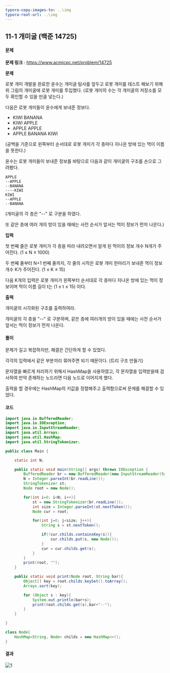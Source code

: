 ```yaml
---
typora-copy-images-to: ..\img
typora-root-url: ..\img
---
```


## 11-1 개미굴 (백준 14725)

#### 문제

**문제 링크** : https://www.acmicpc.net/problem/14725

**문제**

로봇 개미 개발을 완료한 윤수는 개미굴 탐사를 앞두고 로봇 개미를 테스트 해보기 위해 위 그림의 개미굴에 로봇 개미를 투입했다. (로봇 개미의 수는 각 개미굴의 저장소를 모두 확인할 수 있을 만큼 넣는다.)

다음은 로봇 개미들이 윤수에게 보내준 정보다.

- KIWI BANANA
- KIWI APPLE
- APPLE APPLE
- APPLE BANANA KIWI

(공백을 기준으로 왼쪽부터 순서대로 로봇 개미가 각 층마다 지나온 방에 있는 먹이 이름을 뜻한다.)

윤수는 로봇 개미들이 보내준 정보를 바탕으로 다음과 같이 개미굴의 구조를 손으로 그려봤다.

````
APPLE
--APPLE
--BANANA
----KIWI
KIWI
--APPLE
--BANANA
````

(개미굴의 각 층은 "--" 로 구분을 하였다.

또 같은 층에 여러 개의 방이 있을 때에는 사전 순서가 앞서는 먹이 정보가 먼저 나온다.)

**입력**

첫 번째 줄은 로봇 개미가 각 층을 따라 내려오면서 알게 된 먹이의 정보 개수 N개가 주어진다.  (1 ≤ N ≤ 1000)

두 번째 줄부터 N+1 번째 줄까지, 각 줄의 시작은 로봇 개미 한마리가 보내준 먹이 정보 개수 K가 주어진다. (1 ≤ K ≤ 15)

다음 K개의 입력은 로봇 개미가 왼쪽부터 순서대로 각 층마다 지나온 방에 있는 먹이 정보이며 먹이 이름 길이 t는 (1 ≤ t ≤ 15) 이다. 

**출력**

개미굴의 시각화된 구조를 출력하여라.

개미굴의 각 층을 "--" 로 구분하며, 같은 층에 여러개의 방이 있을 때에는 사전 순서가 앞서는 먹이 정보가 먼저 나온다.



#### 풀이

문제가 길고 복잡하지만, 해결은 간단하게 할 수 있었다.

각각의 입력에서 같은 부분끼리 묶어주면 되기 때문이다. (트리 구조 만들기)

문자열을 빠르게 처리하기 위해서 HashMap을 사용하였고, 각 문자열을 입력받을때 검사하여 만약 존재하는 노드라면 다음 노드로 이어지게 했다.

출력을 할 경우에는 HashMap의 키값을 정렬해주고 출력함으로써 문제를 해결할 수 있었다.



#### 코드

````java
import java.io.BufferedReader;
import java.io.IOException;
import java.io.InputStreamReader;
import java.util.Arrays;
import java.util.HashMap;
import java.util.StringTokenizer;

public class Main {

    static int N;

    public static void main(String[] args) throws IOException {
        BufferedReader br = new BufferedReader(new InputStreamReader(System.in));
        N = Integer.parseInt(br.readLine());
        StringTokenizer st;
        Node root = new Node();

        for(int i=0; i<N; i++){
            st = new StringTokenizer(br.readLine());
            int size = Integer.parseInt(st.nextToken());
            Node cur = root;

            for(int j=0; j<size; j++){
                String s = st.nextToken();

                if(!cur.childs.containsKey(s)){
                    cur.childs.put(s, new Node());
                }
                cur = cur.childs.get(s);
            }
        }
        print(root, "");
    }

    public static void print(Node root, String bar){
        Object[] key = root.childs.keySet().toArray();
        Arrays.sort(key);

        for (Object s : key){
            System.out.println(bar+s);
            print(root.childs.get(s),bar+"--");
        }
    }

}

class Node{
    HashMap<String, Node> childs = new HashMap<>();
}
````



#### 결과

![1](result-11-1.png)

